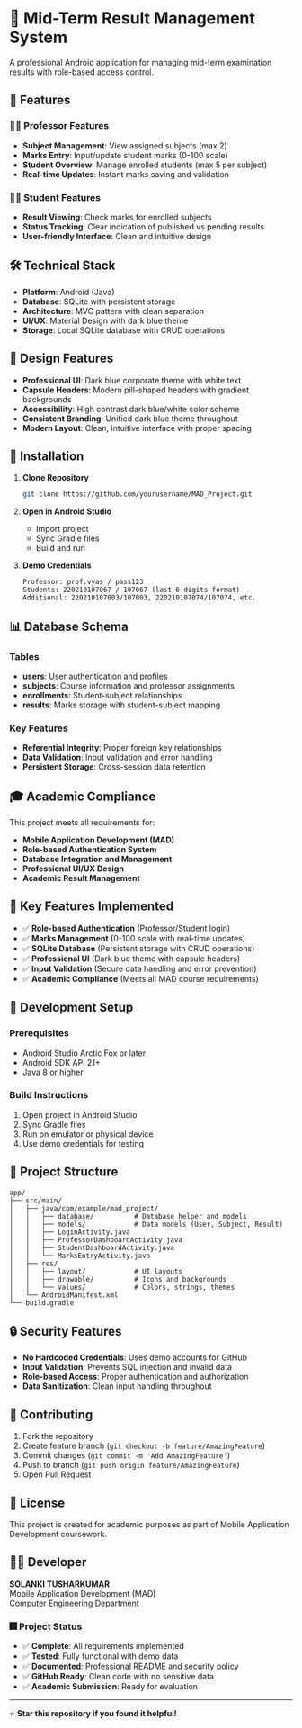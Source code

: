 # 📱 Mid-Term Result Management System

A professional Android application for managing mid-term examination results with role-based access control.

## 🎯 Features

### 👨‍🏫 Professor Features
- **Subject Management**: View assigned subjects (max 2)
- **Marks Entry**: Input/update student marks (0-100 scale)
- **Student Overview**: Manage enrolled students (max 5 per subject)
- **Real-time Updates**: Instant marks saving and validation

### 👨‍🎓 Student Features
- **Result Viewing**: Check marks for enrolled subjects
- **Status Tracking**: Clear indication of published vs pending results
- **User-friendly Interface**: Clean and intuitive design

## 🛠️ Technical Stack

- **Platform**: Android (Java)
- **Database**: SQLite with persistent storage
- **Architecture**: MVC pattern with clean separation
- **UI/UX**: Material Design with dark blue theme
- **Storage**: Local SQLite database with CRUD operations

## 🎨 Design Features

- **Professional UI**: Dark blue corporate theme with white text
- **Capsule Headers**: Modern pill-shaped headers with gradient backgrounds
- **Accessibility**: High contrast dark blue/white color scheme
- **Consistent Branding**: Unified dark blue theme throughout
- **Modern Layout**: Clean, intuitive interface with proper spacing

## 🚀 Installation

1. **Clone Repository**
   ```bash
   git clone https://github.com/yourusername/MAD_Project.git
   ```

2. **Open in Android Studio**
   - Import project
   - Sync Gradle files
   - Build and run

3. **Demo Credentials**
   ```
   Professor: prof.vyas / pass123
   Students: 220210107067 / 107067 (last 6 digits format)
   Additional: 220210107003/107003, 220210107074/107074, etc.
   ```

## 📊 Database Schema

### Tables
- **users**: User authentication and profiles
- **subjects**: Course information and professor assignments
- **enrollments**: Student-subject relationships
- **results**: Marks storage with student-subject mapping

### Key Features
- **Referential Integrity**: Proper foreign key relationships
- **Data Validation**: Input validation and error handling
- **Persistent Storage**: Cross-session data retention

## 🎓 Academic Compliance

This project meets all requirements for:
- **Mobile Application Development (MAD)**
- **Role-based Authentication System**
- **Database Integration and Management**
- **Professional UI/UX Design**
- **Academic Result Management**

## 📱 Key Features Implemented

- ✅ **Role-based Authentication** (Professor/Student login)
- ✅ **Marks Management** (0-100 scale with real-time updates)
- ✅ **SQLite Database** (Persistent storage with CRUD operations)
- ✅ **Professional UI** (Dark blue theme with capsule headers)
- ✅ **Input Validation** (Secure data handling and error prevention)
- ✅ **Academic Compliance** (Meets all MAD course requirements)

## 🔧 Development Setup

### Prerequisites
- Android Studio Arctic Fox or later
- Android SDK API 21+
- Java 8 or higher

### Build Instructions
1. Open project in Android Studio
2. Sync Gradle files
3. Run on emulator or physical device
4. Use demo credentials for testing

## 📝 Project Structure

```
app/
├── src/main/
│   ├── java/com/example/mad_project/
│   │   ├── database/          # Database helper and models
│   │   ├── models/            # Data models (User, Subject, Result)
│   │   ├── LoginActivity.java
│   │   ├── ProfessorDashboardActivity.java
│   │   ├── StudentDashboardActivity.java
│   │   └── MarksEntryActivity.java
│   ├── res/
│   │   ├── layout/            # UI layouts
│   │   ├── drawable/          # Icons and backgrounds
│   │   └── values/            # Colors, strings, themes
│   └── AndroidManifest.xml
└── build.gradle
```

## 🔒 Security Features

- **No Hardcoded Credentials**: Uses demo accounts for GitHub
- **Input Validation**: Prevents SQL injection and invalid data
- **Role-based Access**: Proper authentication and authorization
- **Data Sanitization**: Clean input handling throughout

## 🤝 Contributing

1. Fork the repository
2. Create feature branch (`git checkout -b feature/AmazingFeature`)
3. Commit changes (`git commit -m 'Add AmazingFeature'`)
4. Push to branch (`git push origin feature/AmazingFeature`)
5. Open Pull Request

## 📄 License

This project is created for academic purposes as part of Mobile Application Development coursework.

## 👨‍💻 Developer

**SOLANKI TUSHARKUMAR**  
Mobile Application Development (MAD)  
Computer Engineering Department  

### 🎆 Project Status
- ✅ **Complete**: All requirements implemented
- ✅ **Tested**: Fully functional with demo data
- ✅ **Documented**: Professional README and security policy
- ✅ **GitHub Ready**: Clean code with no sensitive data
- ✅ **Academic Submission**: Ready for evaluation

---

⭐ **Star this repository if you found it helpful!**